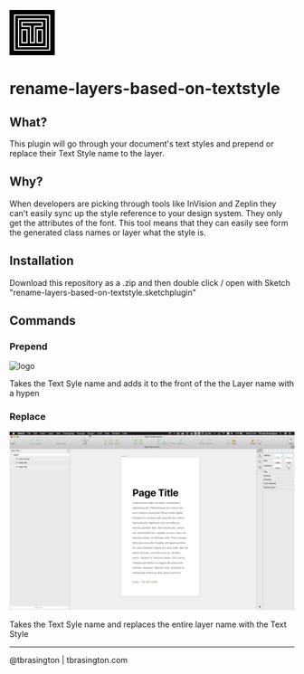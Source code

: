 ![logo](assets/icon.png)

# rename-layers-based-on-textstyle


## What?

This plugin will go through your document's text styles and prepend or replace their Text Style name to the layer. 

## Why?

When developers are picking through tools like InVision and Zeplin they can't easily sync up the style reference to your design system. They only get the attributes of the font. This tool means that they can easily see form the generated class names or layer what the style is.

## Installation

Download this repository as a .zip and then double click / open with Sketch "rename-layers-based-on-textstyle.sketchplugin"

## Commands

### Prepend

![logo](artwork/prepend.gif)

Takes the Text Syle name and adds it to the front of the the Layer name with a hypen

### Replace

![logo](artwork/replace.gif)

Takes the Text Syle name and replaces the entire layer name with the Text Style


---

@tbrasington | tbrasington.com
